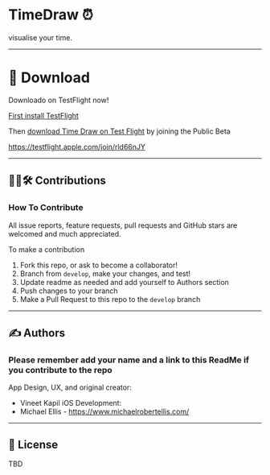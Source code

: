 # TimeDraw ⏰ 

visualise your time.


---

# 📲 Download

Downloado on TestFlight now! 

[First install TestFlight](https://apps.apple.com/us/app/testflight/id899247664)

Then [download Time Draw on Test Flight](https://testflight.apple.com/join/rld66nJY) by joining the Public Beta

https://testflight.apple.com/join/rld66nJY

---

## 👨‍💻🛠 Contributions
### How To Contribute

All issue reports, feature requests, pull requests and GitHub stars are welcomed and much appreciated.

To make a contribution
1. Fork this repo, or ask to become a collaborator!
2. Branch from `develop`, make your changes, and test!
3. Update readme as needed and add yourself to Authors section
5. Push changes to your branch
4. Make a Pull Request to this repo to the `develop` branch

---

## ✍️ Authors
### Please remember add your name and a link to this ReadMe if you contribute to the repo

App Design, UX, and original creator: 
 - Vineet Kapil
iOS Development:
 - Michael Ellis - https://www.michaelrobertellis.com/

---

## 📃 License

TBD
